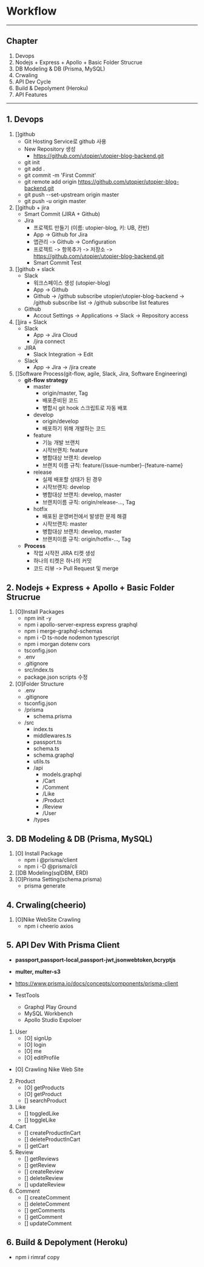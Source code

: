 # Workflow

---

## Chapter

1. Devops
2. Nodejs + Express + Apollo + Basic Folder Strucrue
3. DB Modeling & DB (Prisma, MySQL)
4. Crwaling
5. API Dev Cycle
6. Build & Depolyment (Heroku)
7. API Features

---

## 1. Devops

1. []github
   - Git Hosting Service로 github 사용
   - New Repository 생성
     - https://github.com/utopier/utopier-blog-backend.git
   - git init
   - git add .
   - git commit -m 'First Commit'
   - git remote add origin https://github.com/utopier/utopier-blog-backend.git
   - git push --set-upstream origin master
   - git push -u origin master
2. []github + jira
   - Smart Commit (JIRA + Github)
   - Jira
     - 프로젝트 만들기 (이름: utopier-blog, 키: UB, 칸반)
     - App -> Github for Jira
     - 앱관리 -> Github -> Configuration
     - 프로젝트 -> 항목추가 -> 저장소 -> https://github.com/utopier/utopier-blog-backend.git
     - Smart Commit Test
3. []github + slack
   - Slack
     - 워크스페이스 생성 (utopier-blog)
     - App -> Github
     - Github -> /github subscribe utopier/utopier-blog-backend -> /github subscribe list -> /github subscribe list features
   - Github
     - Accout Settings -> Applications -> Slack -> Repository access
4. []jira + Slack
   - Slack
     - App -> Jira Cloud
     - /jira connect
   - JIRA
     - Slack Integration -> Edit
   - Slack
     - App -> Jira -> /jira create
5. []Software Process(git-flow, agile, Slack, Jira, Software Engineering)
   - **git-flow strategy**
     - master
       - origin/master, Tag
       - 배포준비된 코드
       - 병합시 git hook 스크립트로 자동 배포
     - develop
       - origin/develop
       - 배포하기 위해 개발하는 코드
     - feature
       - 기능 개발 브랜치
       - 시작브랜치: feature
       - 병합대상 브랜치: develop
       - 브랜치 이름 규칙: feature/{issue-number}-{feature-name}
     - release
       - 실제 배포할 상태가 된 경우
       - 시작브랜치: develop
       - 병합대상 브랜치: develop, master
       - 브랜치이름 규칙: origin/release-..., Tag
     - hotfix
       - 배포된 운영버전에서 발생한 문제 해결
       - 시작브랜치: master
       - 병합대상 브랜치: develop, master
       - 브랜치이름 규칙: origin/hotfix-..., Tag
   - **Process**
     - 작업 시작전 JIRA 티켓 생성
     - 하나의 티켓은 하나의 커밋
     - 코드 리뷰 -> Pull Request 및 merge

## 2. Nodejs + Express + Apollo + Basic Folder Strucrue

1. [O]Install Packages
   - npm init -y
   - npm i apollo-server-express express graphql
   - npm i merge-graphql-schemas
   - npm i -D ts-node nodemon typescript
   - npm i morgan dotenv cors
   - tsconfig.json
   - .env
   - .gitignore
   - src/index.ts
   - package.json scripts 수정
2. [O]Folder Structure
   - .env
   - .gitignore
   - tsconfig.json
   - /prisma
     - schema.prisma
   - /src
     - index.ts
     - middlewares.ts
     - passport.ts
     - schema.ts
     - schema.graphql
     - utils.ts
     - /api
       - models.graphql
       - /Cart
       - /Comment
       - /Like
       - /Product
       - /Review
       - /User
     - /types

## 3. DB Modeling & DB (Prisma, MySQL)

1. [O] Install Package
   - npm i @prisma/client
   - npm i -D @prisma/cli
2. []DB Modeling(sqlDBM, ERD)
3. [O]Prisma Setting(schema.prisma)
   - prisma generate

## 4. Crwaling(cheerio)

1. [O]Nike WebSite Crawling
   - npm i cheerio axios

## 5. API Dev With Prisma Client

- **passport,passport-local,passport-jwt,jsonwebtoken,bcryptjs**
- **multer, multer-s3**
- https://www.prisma.io/docs/concepts/components/prisma-client

- TestTools
  - Graphql Play Ground
  - MySQL Workbench
  - Apollo Studio Expoloer

1. User
   - [O] signUp
   - [O] login
   - [O] me
   - [O] editProfile

- [O] Crawling Nike Web Site

2. Product
   - [O] getProducts
   - [O] getProduct
   - [] searchProduct
3. Like
   - [] toggledLike
   - [] toggleLike
4. Cart
   - [] createProductInCart
   - [] deleteProductInCart
   - [] getCart
5. Review
   - [] getReviews
   - [] getReview
   - [] createReview
   - [] deleteReview
   - [] updateReview
6. Comment
   - [] createComment
   - [] deleteComment
   - [] getComments
   - [] getComment
   - [] updateComment

## 6. Build & Depolyment (Heroku)

- npm i rimraf copy
